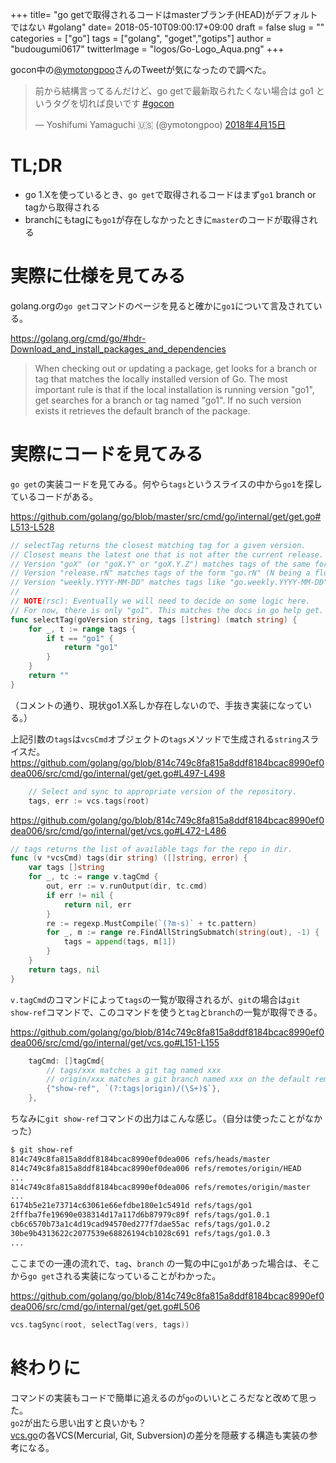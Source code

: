 +++
title= "go getで取得されるコードはmasterブランチ(HEAD)がデフォルトではない #golang"
date= 2018-05-10T09:00:17+09:00
draft = false
slug = ""
categories = ["go"]
tags = ["golang", "goget","gotips"]
author = "budougumi0617"
twitterImage = "logos/Go-Logo_Aqua.png"
+++

gocon中の[@ymotongpoo](https://twitter.com/ymotongpoo)さんのTweetが気になったので調べた。

<blockquote class="twitter-tweet" data-lang="ja"><p lang="ja" dir="ltr">前から結構言ってるんだけど、go getで最新取られたくない場合は go1 というタグを切れば良いです <a href="https://twitter.com/hashtag/gocon?src=hash&amp;ref_src=twsrc%5Etfw">#gocon</a></p>&mdash; Yoshifumi Yamaguchi 🇺🇸 (@ymotongpoo) <a href="https://twitter.com/ymotongpoo/status/985418278288764928?ref_src=twsrc%5Etfw">2018年4月15日</a></blockquote>
<script async src="https://platform.twitter.com/widgets.js" charset="utf-8"></script>


# TL;DR
- go 1.Xを使っているとき、`go get`で取得されるコードはまず`go1` branch or tagから取得される
- branchにもtagにも`go1`が存在しなかったときに`master`のコードが取得される

# 実際に仕様を見てみる

golang.orgの`go get`コマンドのページを見ると確かに`go1`について言及されている。

https://golang.org/cmd/go/#hdr-Download_and_install_packages_and_dependencies

> When checking out or updating a package, get looks for a branch or tag that matches the locally installed version of Go. The most important rule is that if the local installation is running version "go1", get searches for a branch or tag named "go1". If no such version exists it retrieves the default branch of the package.

# 実際にコードを見てみる

`go get`の実装コードを見てみる。何やら`tags`というスライスの中から`go1`を探しているコードがある。

https://github.com/golang/go/blob/master/src/cmd/go/internal/get/get.go#L513-L528

```go
// selectTag returns the closest matching tag for a given version.
// Closest means the latest one that is not after the current release.
// Version "goX" (or "goX.Y" or "goX.Y.Z") matches tags of the same form.
// Version "release.rN" matches tags of the form "go.rN" (N being a floating-point number).
// Version "weekly.YYYY-MM-DD" matches tags like "go.weekly.YYYY-MM-DD".
//
// NOTE(rsc): Eventually we will need to decide on some logic here.
// For now, there is only "go1". This matches the docs in go help get.
func selectTag(goVersion string, tags []string) (match string) {
	for _, t := range tags {
		if t == "go1" {
			return "go1"
		}
	}
	return ""
}
```

（コメントの通り、現状go1.X系しか存在しないので、手抜き実装になっている。）

上記引数の`tags`は`vcsCmd`オブジェクトの`tags`メソッドで生成される`string`スライスだ。
https://github.com/golang/go/blob/814c749c8fa815a8ddf8184bcac8990ef0dea006/src/cmd/go/internal/get/get.go#L497-L498

```go
	// Select and sync to appropriate version of the repository.
	tags, err := vcs.tags(root)
```

https://github.com/golang/go/blob/814c749c8fa815a8ddf8184bcac8990ef0dea006/src/cmd/go/internal/get/vcs.go#L472-L486

```go
// tags returns the list of available tags for the repo in dir.
func (v *vcsCmd) tags(dir string) ([]string, error) {
	var tags []string
	for _, tc := range v.tagCmd {
		out, err := v.runOutput(dir, tc.cmd)
		if err != nil {
			return nil, err
		}
		re := regexp.MustCompile(`(?m-s)` + tc.pattern)
		for _, m := range re.FindAllStringSubmatch(string(out), -1) {
			tags = append(tags, m[1])
		}
	}
	return tags, nil
}
```

`v.tagCmd`のコマンドによって`tags`の一覧が取得されるが、`git`の場合は`git show-ref`コマンドで、このコマンドを使うと`tag`と`branch`の一覧が取得できる。

https://github.com/golang/go/blob/814c749c8fa815a8ddf8184bcac8990ef0dea006/src/cmd/go/internal/get/vcs.go#L151-L155

```go
	tagCmd: []tagCmd{
		// tags/xxx matches a git tag named xxx
		// origin/xxx matches a git branch named xxx on the default remote repository
		{"show-ref", `(?:tags|origin)/(\S+)$`},
	},
```

ちなみに`git show-ref`コマンドの出力はこんな感じ。（自分は使ったことがなかった）

```bash
$ git show-ref
814c749c8fa815a8ddf8184bcac8990ef0dea006 refs/heads/master
814c749c8fa815a8ddf8184bcac8990ef0dea006 refs/remotes/origin/HEAD
...
814c749c8fa815a8ddf8184bcac8990ef0dea006 refs/remotes/origin/master
...
6174b5e21e73714c63061e66efdbe180e1c5491d refs/tags/go1
2fffba7fe19690e038314d17a117d6b87979c89f refs/tags/go1.0.1
cb6c6570b73a1c4d19cad94570ed277f7dae55ac refs/tags/go1.0.2
30be9b4313622c2077539e68826194cb1028c691 refs/tags/go1.0.3
...
```

ここまでの一連の流れで、`tag`、`branch` の一覧の中に`go1`があった場合は、そこから`go get`される実装になっていることがわかった。

https://github.com/golang/go/blob/814c749c8fa815a8ddf8184bcac8990ef0dea006/src/cmd/go/internal/get/get.go#L506

```go
vcs.tagSync(root, selectTag(vers, tags))
```

# 終わりに
コマンドの実装もコードで簡単に追えるのが`go`のいいところだなと改めて思った。  
`go2`が出たら思い出すと良いかも？  
[vcs.go](https://github.com/golang/go/blob/master/src/cmd/go/internal/get/vcs.go)の各VCS(Mercurial, Git, Subversion)の差分を隠蔽する構造も実装の参考になる。

